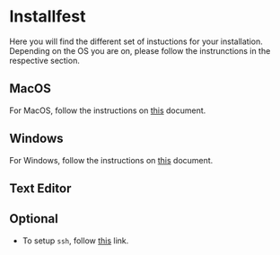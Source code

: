 # Installfest

Here you will find the different set of instuctions for your installation. Depending on the OS you are on, please follow the instrunctions in the respective section.

## MacOS

For MacOS, follow the instructions on [this](./instructions/macos-installation.md) document.

## Windows

For Windows, follow the instructions on [this](./instructions/windows-intallation.md) document.

## Text Editor

## Optional

- To setup `ssh`, follow [this](https://docs.github.com/en/authentication/connecting-to-github-with-ssh/about-ssh) link.